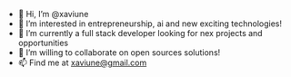 - 👋 Hi, I’m @xaviune
- 👀 I’m interested in entrepreneurship, ai and new exciting technologies!
- 🌱 I’m currently a full stack developer looking for nex projects and opportunities
- 💞️ I’m willing to collaborate on open sources solutions!
- 📫 Find me at xaviune@gmail.com

<!---
xaviune/xaviune is a ✨ special ✨ repository because its `README.md` (this file) appears on your GitHub profile.
You can click the Preview link to take a look at your changes.
--->
